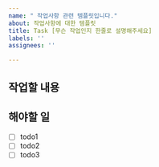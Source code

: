 ```yaml
---
name: " 작업사항 관련 템플릿입니다."
about: 작업사항에 대한 템플릿
title: Task [무슨 작업인지 한줄로 설명해주세요]
labels: ''
assignees: ''

---
```


## 작업할 내용

## 해야할 일
- [ ] todo1
- [ ] todo2
- [ ] todo3
